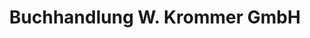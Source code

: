 ---
title: "Buchhandlung W. Krommer GmbH"
url: /bitterfeld-wolfen/buchhandlung-w-krommer-gmbh/
shop: Bücher
---